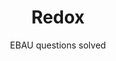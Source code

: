 ---
title: Redox
subtitle: EBAU questions solved
summary: EBAU questions solved.
tags:
- EBAU
- chemical-reactions
- redox
categories:
- Chemistry

# Optional external URL for project (replaces project detail page).
external_link: "https://drive.google.com/file/d/1qbvsQya0BwKHODffO_vzT7j-ugIA-A2J/view"

image:
  caption: Photo by [**Zbysiu Rodak**](https://unsplash.com/@zbigniew) on [Unsplash](https://unsplash.com)
  focal_point: Smart
---